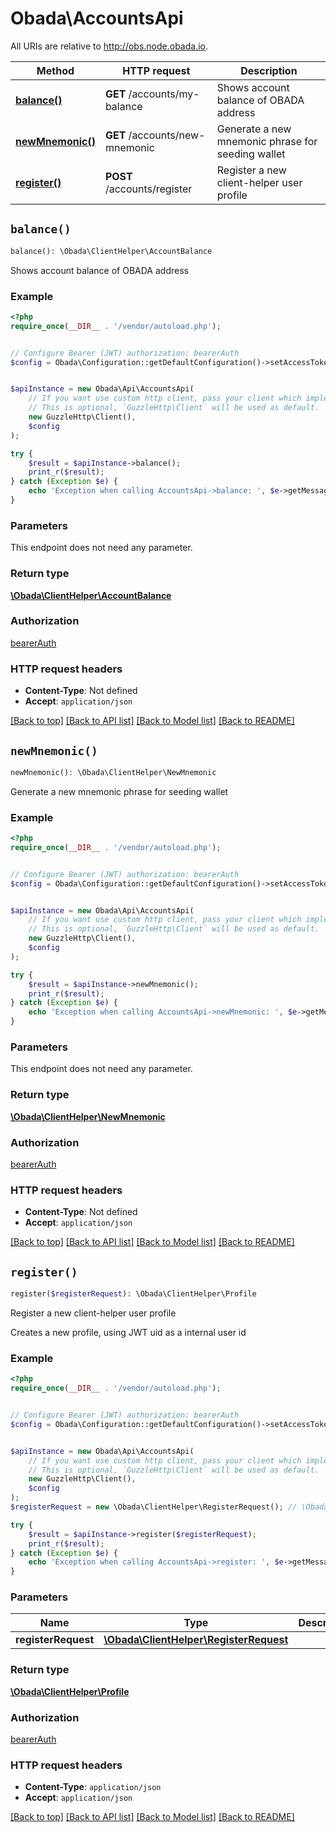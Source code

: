 # Obada\AccountsApi

All URIs are relative to http://obs.node.obada.io.

Method | HTTP request | Description
------------- | ------------- | -------------
[**balance()**](AccountsApi.md#balance) | **GET** /accounts/my-balance | Shows account balance of OBADA address
[**newMnemonic()**](AccountsApi.md#newMnemonic) | **GET** /accounts/new-mnemonic | Generate a new mnemonic phrase for seeding wallet
[**register()**](AccountsApi.md#register) | **POST** /accounts/register | Register a new client-helper user profile


## `balance()`

```php
balance(): \Obada\ClientHelper\AccountBalance
```

Shows account balance of OBADA address

### Example

```php
<?php
require_once(__DIR__ . '/vendor/autoload.php');


// Configure Bearer (JWT) authorization: bearerAuth
$config = Obada\Configuration::getDefaultConfiguration()->setAccessToken('YOUR_ACCESS_TOKEN');


$apiInstance = new Obada\Api\AccountsApi(
    // If you want use custom http client, pass your client which implements `GuzzleHttp\ClientInterface`.
    // This is optional, `GuzzleHttp\Client` will be used as default.
    new GuzzleHttp\Client(),
    $config
);

try {
    $result = $apiInstance->balance();
    print_r($result);
} catch (Exception $e) {
    echo 'Exception when calling AccountsApi->balance: ', $e->getMessage(), PHP_EOL;
}
```

### Parameters

This endpoint does not need any parameter.

### Return type

[**\Obada\ClientHelper\AccountBalance**](../Model/AccountBalance.md)

### Authorization

[bearerAuth](../../README.md#bearerAuth)

### HTTP request headers

- **Content-Type**: Not defined
- **Accept**: `application/json`

[[Back to top]](#) [[Back to API list]](../../README.md#endpoints)
[[Back to Model list]](../../README.md#models)
[[Back to README]](../../README.md)

## `newMnemonic()`

```php
newMnemonic(): \Obada\ClientHelper\NewMnemonic
```

Generate a new mnemonic phrase for seeding wallet

### Example

```php
<?php
require_once(__DIR__ . '/vendor/autoload.php');


// Configure Bearer (JWT) authorization: bearerAuth
$config = Obada\Configuration::getDefaultConfiguration()->setAccessToken('YOUR_ACCESS_TOKEN');


$apiInstance = new Obada\Api\AccountsApi(
    // If you want use custom http client, pass your client which implements `GuzzleHttp\ClientInterface`.
    // This is optional, `GuzzleHttp\Client` will be used as default.
    new GuzzleHttp\Client(),
    $config
);

try {
    $result = $apiInstance->newMnemonic();
    print_r($result);
} catch (Exception $e) {
    echo 'Exception when calling AccountsApi->newMnemonic: ', $e->getMessage(), PHP_EOL;
}
```

### Parameters

This endpoint does not need any parameter.

### Return type

[**\Obada\ClientHelper\NewMnemonic**](../Model/NewMnemonic.md)

### Authorization

[bearerAuth](../../README.md#bearerAuth)

### HTTP request headers

- **Content-Type**: Not defined
- **Accept**: `application/json`

[[Back to top]](#) [[Back to API list]](../../README.md#endpoints)
[[Back to Model list]](../../README.md#models)
[[Back to README]](../../README.md)

## `register()`

```php
register($registerRequest): \Obada\ClientHelper\Profile
```

Register a new client-helper user profile

Creates a new profile, using JWT uid as a internal user id

### Example

```php
<?php
require_once(__DIR__ . '/vendor/autoload.php');


// Configure Bearer (JWT) authorization: bearerAuth
$config = Obada\Configuration::getDefaultConfiguration()->setAccessToken('YOUR_ACCESS_TOKEN');


$apiInstance = new Obada\Api\AccountsApi(
    // If you want use custom http client, pass your client which implements `GuzzleHttp\ClientInterface`.
    // This is optional, `GuzzleHttp\Client` will be used as default.
    new GuzzleHttp\Client(),
    $config
);
$registerRequest = new \Obada\ClientHelper\RegisterRequest(); // \Obada\ClientHelper\RegisterRequest

try {
    $result = $apiInstance->register($registerRequest);
    print_r($result);
} catch (Exception $e) {
    echo 'Exception when calling AccountsApi->register: ', $e->getMessage(), PHP_EOL;
}
```

### Parameters

Name | Type | Description  | Notes
------------- | ------------- | ------------- | -------------
 **registerRequest** | [**\Obada\ClientHelper\RegisterRequest**](../Model/RegisterRequest.md)|  | [optional]

### Return type

[**\Obada\ClientHelper\Profile**](../Model/Profile.md)

### Authorization

[bearerAuth](../../README.md#bearerAuth)

### HTTP request headers

- **Content-Type**: `application/json`
- **Accept**: `application/json`

[[Back to top]](#) [[Back to API list]](../../README.md#endpoints)
[[Back to Model list]](../../README.md#models)
[[Back to README]](../../README.md)
